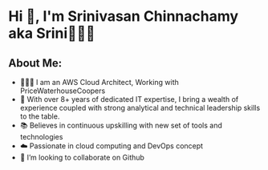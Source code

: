 # Hi 👋, I'm Srinivasan Chinnachamy aka Srini👨🏻‍🎓


## About Me:
- 👨🏻‍💻 I am an AWS Cloud Architect, Working with PriceWaterhouseCoopers
- 🎢 With over 8+ years of dedicated IT expertise, I bring a wealth of experience coupled with strong analytical and technical leadership skills to the table.
- 📚 Believes in continuous upskilling with new set of tools and technologies
- ☁️ Passionate in cloud computing and DevOps concept
- 💞️ I’m looking to collaborate on Github
